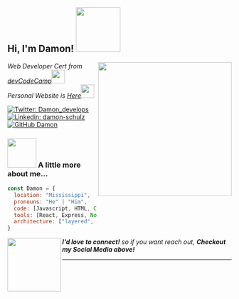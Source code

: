 
<h2> Hi, I'm Damon! <img src="https://media.giphy.com/media/xT9IgG50Fb7Mi0prBC/giphy.gif" width="100"></h2>
<img align='right' src="https://media.giphy.com/media/26tn33aiTi1jkl6H6/giphy.gif" width="300">
<p><em> Web Developer Cert from <a href="http://www.devcodecamp.com">devCodeCamp</a><img src="https://media.giphy.com/media/fYSnHlufseco8Fh93Z/giphy.gif" width="30"></br>Personal Website is <a href="https://www.my-react-port.herokuapp.com"><em>Here</em></a><img src="https://media.giphy.com/media/WUlplcMpOCEmTGBtBW/giphy.gif" width="30"> 
</em></p>

[![Twitter: Damon_develops](https://img.shields.io/twitter/follow/damon_develops?style=social)](https://twitter.com/damon-develops)
[![Linkedin: damon-schulz](https://img.shields.io/badge/-damonschulz-blue?style=flat-square&logo=Linkedin&logoColor=white&link=https://www.linkedin.com/in/thaianebraga/)](https://www.linkedin.com/in/damon-schulz/)
[![GitHub Damon](https://img.shields.io/github/followers/dschulz1227?label=follow&style=social)](https://github.com/dschulz1227)


### <img src="https://media.giphy.com/media/QvjmxpTkWK6ty5DTJY/giphy.gif" width="65"> A little more about me...  

```javascript
const Damon = {
  location: "Mississippi",
  pronouns: "He" | "Him",
  code: [Javascript, HTML, CSS, Typescript],
  tools: [React, Express, Node, noSQL, Git, Heroku, JWT],
  architecture: ["layered", "event-driven", "microservices"]
}
```

<img src="https://media.giphy.com/media/vcHTRiZOglHNu/giphy.gif" width="120" align='left'> <em><b>I'd love to connect!</b> so if you want reach out, <b>Checkout my Social Media above!</b></em>

---

